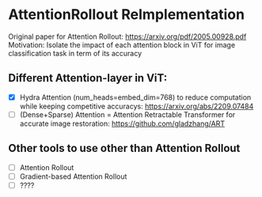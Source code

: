 # AttentionRollout ReImplementation
Original paper for Attention Rollout: https://arxiv.org/pdf/2005.00928.pdf 
Motivation: Isolate the impact of each attention block in ViT for image classification task in term of its accuracy

     
## Different Attention-layer in ViT:
- [x] Hydra Attention (num_heads=embed_dim=768) to reduce computation while keeping competitive accuracys: https://arxiv.org/abs/2209.07484
- [ ] (Dense+Sparse) Attention = Attention Retractable Transformer for accurate image restoration: https://github.com/gladzhang/ART 
          
## Other tools to use other than Attention Rollout
- [ ] Attention Rollout
- [ ] Gradient-based Attention Rollout
- [ ] ????
